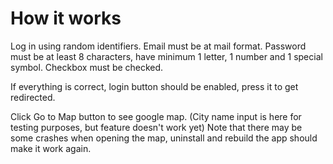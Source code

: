 # How it works

Log in using random identifiers.
Email must be at mail format.
Password must be at least 8 characters, have minimum 1 letter, 1 number and 1 special symbol.
Checkbox must be checked.

If everything is correct, login button should be enabled, press it to get redirected.

Click Go to Map button to see google map.
(City name input is here for testing purposes, but feature doesn't work yet)
Note that there may be some crashes when opening the map, uninstall and rebuild the app should make it work again.


